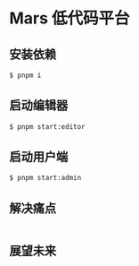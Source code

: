 # Mars 低代码平台

## 安装依赖

```bash
$ pnpm i
```

## 启动编辑器

```bash
$ pnpm start:editor
```

## 启动用户端

```bash
$ pnpm start:admin
```

## 解决痛点

```bash

```

## 展望未来

```bash

```
